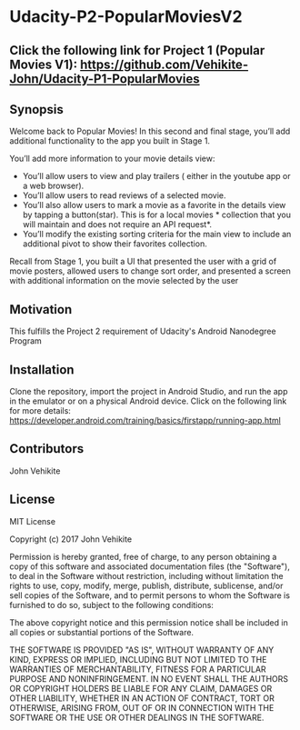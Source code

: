 # Udacity-P2-PopularMoviesV2

## Click the following link for Project 1 (Popular Movies V1): <https://github.com/Vehikite-John/Udacity-P1-PopularMovies>

## Synopsis

Welcome back to Popular Movies! In this second and final stage, you’ll add additional functionality to the app you built in Stage 1.

You’ll add more information to your movie details view:

* You’ll allow users to view and play trailers ( either in the youtube app or a web browser).
* You’ll allow users to read reviews of a selected movie.
* You’ll also allow users to mark a movie as a favorite in the details view by tapping a button(star). This is for a local movies * collection that you will maintain and does not require an API request*.
* You’ll modify the existing sorting criteria for the main view to include an additional pivot to show their favorites collection.

Recall from Stage 1, you built a UI that presented the user with a grid of movie posters, allowed users to change sort order, and presented a screen with additional information on the movie selected by the user

## Motivation

This fulfills the Project 2 requirement of Udacity's Android Nanodegree Program

## Installation

Clone the repository, import the project in Android Studio, and run the app in the emulator or on a physical Android device. Click on the following link for more details: <https://developer.android.com/training/basics/firstapp/running-app.html>

## Contributors

John Vehikite

## License

MIT License

Copyright (c) 2017 John Vehikite

Permission is hereby granted, free of charge, to any person obtaining a copy
of this software and associated documentation files (the "Software"), to deal
in the Software without restriction, including without limitation the rights
to use, copy, modify, merge, publish, distribute, sublicense, and/or sell
copies of the Software, and to permit persons to whom the Software is
furnished to do so, subject to the following conditions:

The above copyright notice and this permission notice shall be included in all
copies or substantial portions of the Software.

THE SOFTWARE IS PROVIDED "AS IS", WITHOUT WARRANTY OF ANY KIND, EXPRESS OR
IMPLIED, INCLUDING BUT NOT LIMITED TO THE WARRANTIES OF MERCHANTABILITY,
FITNESS FOR A PARTICULAR PURPOSE AND NONINFRINGEMENT. IN NO EVENT SHALL THE
AUTHORS OR COPYRIGHT HOLDERS BE LIABLE FOR ANY CLAIM, DAMAGES OR OTHER
LIABILITY, WHETHER IN AN ACTION OF CONTRACT, TORT OR OTHERWISE, ARISING FROM,
OUT OF OR IN CONNECTION WITH THE SOFTWARE OR THE USE OR OTHER DEALINGS IN THE
SOFTWARE.
